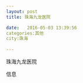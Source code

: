 ```yaml
--- 
layout: post 
title: 珠海九龙医院

date:   2016-05-03 13:39:56 
categories:其他  
city:珠海
  
--- 
```

   
珠海九龙医院

信息

